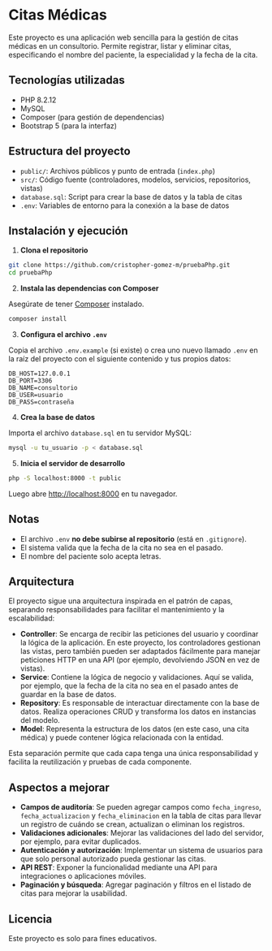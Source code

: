# Citas Médicas

Este proyecto es una aplicación web sencilla para la gestión de citas médicas en un consultorio. Permite registrar, listar y eliminar citas, especificando el nombre del paciente, la especialidad y la fecha de la cita.

## Tecnologías utilizadas
- PHP 8.2.12
- MySQL
- Composer (para gestión de dependencias)
- Bootstrap 5 (para la interfaz)

## Estructura del proyecto
- `public/`: Archivos públicos y punto de entrada (`index.php`)
- `src/`: Código fuente (controladores, modelos, servicios, repositorios, vistas)
- `database.sql`: Script para crear la base de datos y la tabla de citas
- `.env`: Variables de entorno para la conexión a la base de datos

## Instalación y ejecución

1. **Clona el repositorio**

```bash
git clone https://github.com/cristopher-gomez-m/pruebaPhp.git
cd pruebaPhp
```

2. **Instala las dependencias con Composer**

Asegúrate de tener [Composer](https://getcomposer.org/) instalado.

```bash
composer install
```

3. **Configura el archivo `.env`**

Copia el archivo `.env.example` (si existe) o crea uno nuevo llamado `.env` en la raíz del proyecto con el siguiente contenido y tus propios datos:

```
DB_HOST=127.0.0.1
DB_PORT=3306
DB_NAME=consultorio
DB_USER=usuario
DB_PASS=contraseña
```

4. **Crea la base de datos**

Importa el archivo `database.sql` en tu servidor MySQL:

```bash
mysql -u tu_usuario -p < database.sql
```

5. **Inicia el servidor de desarrollo**

```bash
php -S localhost:8000 -t public
```

Luego abre [http://localhost:8000](http://localhost:8000) en tu navegador.

## Notas
- El archivo `.env` **no debe subirse al repositorio** (está en `.gitignore`).
- El sistema valida que la fecha de la cita no sea en el pasado.
- El nombre del paciente solo acepta letras.

## Arquitectura

El proyecto sigue una arquitectura inspirada en el patrón de capas, separando responsabilidades para facilitar el mantenimiento y la escalabilidad:

- **Controller**: Se encarga de recibir las peticiones del usuario y coordinar la lógica de la aplicación. En este proyecto, los controladores gestionan las vistas, pero también pueden ser adaptados fácilmente para manejar peticiones HTTP en una API (por ejemplo, devolviendo JSON en vez de vistas).
- **Service**: Contiene la lógica de negocio y validaciones. Aquí se valida, por ejemplo, que la fecha de la cita no sea en el pasado antes de guardar en la base de datos.
- **Repository**: Es responsable de interactuar directamente con la base de datos. Realiza operaciones CRUD y transforma los datos en instancias del modelo.
- **Model**: Representa la estructura de los datos (en este caso, una cita médica) y puede contener lógica relacionada con la entidad.

Esta separación permite que cada capa tenga una única responsabilidad y facilita la reutilización y pruebas de cada componente.

## Aspectos a mejorar

- **Campos de auditoría**: Se pueden agregar campos como `fecha_ingreso`, `fecha_actualizacion` y `fecha_eliminacion` en la tabla de citas para llevar un registro de cuándo se crean, actualizan o eliminan los registros.
- **Validaciones adicionales**: Mejorar las validaciones del lado del servidor, por ejemplo, para evitar duplicados.
- **Autenticación y autorización**: Implementar un sistema de usuarios para que solo personal autorizado pueda gestionar las citas.
- **API REST**: Exponer la funcionalidad mediante una API para integraciones o aplicaciones móviles.
- **Paginación y búsqueda**: Agregar paginación y filtros en el listado de citas para mejorar la usabilidad.

## Licencia
Este proyecto es solo para fines educativos.
